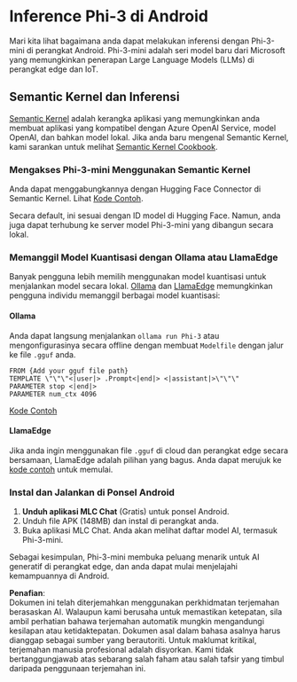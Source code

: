 # **Inference Phi-3 di Android**

Mari kita lihat bagaimana anda dapat melakukan inferensi dengan Phi-3-mini di perangkat Android. Phi-3-mini adalah seri model baru dari Microsoft yang memungkinkan penerapan Large Language Models (LLMs) di perangkat edge dan IoT.

## Semantic Kernel dan Inferensi

[Semantic Kernel](https://github.com/microsoft/semantic-kernel) adalah kerangka aplikasi yang memungkinkan anda membuat aplikasi yang kompatibel dengan Azure OpenAI Service, model OpenAI, dan bahkan model lokal. Jika anda baru mengenal Semantic Kernel, kami sarankan untuk melihat [Semantic Kernel Cookbook](https://github.com/microsoft/SemanticKernelCookBook?WT.mc_id=aiml-138114-kinfeylo).

### Mengakses Phi-3-mini Menggunakan Semantic Kernel

Anda dapat menggabungkannya dengan Hugging Face Connector di Semantic Kernel. Lihat [Kode Contoh](https://github.com/Azure-Samples/Phi-3MiniSamples/tree/main/semantickernel?WT.mc_id=aiml-138114-kinfeylo).

Secara default, ini sesuai dengan ID model di Hugging Face. Namun, anda juga dapat terhubung ke server model Phi-3-mini yang dibangun secara lokal.

### Memanggil Model Kuantisasi dengan Ollama atau LlamaEdge

Banyak pengguna lebih memilih menggunakan model kuantisasi untuk menjalankan model secara lokal. [Ollama](https://ollama.com/) dan [LlamaEdge](https://llamaedge.com) memungkinkan pengguna individu memanggil berbagai model kuantisasi:

#### Ollama

Anda dapat langsung menjalankan `ollama run Phi-3` atau mengonfigurasinya secara offline dengan membuat `Modelfile` dengan jalur ke file `.gguf` anda.

```gguf
FROM {Add your gguf file path}
TEMPLATE \"\"\"<|user|> .Prompt<|end|> <|assistant|>\"\"\"
PARAMETER stop <|end|>
PARAMETER num_ctx 4096
```

[Kode Contoh](https://github.com/Azure-Samples/Phi-3MiniSamples/tree/main/ollama?WT.mc_id=aiml-138114-kinfeylo)

#### LlamaEdge

Jika anda ingin menggunakan file `.gguf` di cloud dan perangkat edge secara bersamaan, LlamaEdge adalah pilihan yang bagus. Anda dapat merujuk ke [kode contoh](https://github.com/Azure-Samples/Phi-3MiniSamples/tree/main/wasm?WT.mc_id=aiml-138114-kinfeylo) untuk memulai.

### Instal dan Jalankan di Ponsel Android

1. **Unduh aplikasi MLC Chat** (Gratis) untuk ponsel Android.
2. Unduh file APK (148MB) dan instal di perangkat anda.
3. Buka aplikasi MLC Chat. Anda akan melihat daftar model AI, termasuk Phi-3-mini.

Sebagai kesimpulan, Phi-3-mini membuka peluang menarik untuk AI generatif di perangkat edge, dan anda dapat mulai menjelajahi kemampuannya di Android.

**Penafian**:  
Dokumen ini telah diterjemahkan menggunakan perkhidmatan terjemahan berasaskan AI. Walaupun kami berusaha untuk memastikan ketepatan, sila ambil perhatian bahawa terjemahan automatik mungkin mengandungi kesilapan atau ketidaktepatan. Dokumen asal dalam bahasa asalnya harus dianggap sebagai sumber yang berautoriti. Untuk maklumat kritikal, terjemahan manusia profesional adalah disyorkan. Kami tidak bertanggungjawab atas sebarang salah faham atau salah tafsir yang timbul daripada penggunaan terjemahan ini.
